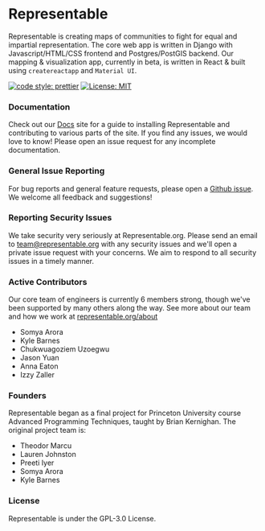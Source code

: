 # Representable

Representable is creating maps of communities to fight for equal and impartial representation. The core web app is written in Django with Javascript/HTML/CSS frontend and Postgres/PostGIS backend. Our mapping & visualization app, currently in beta, is written in React & built using `createreactapp` and `Material UI`.

[![code style: prettier](https://img.shields.io/badge/code_style-prettier-ff69b4.svg)](https://github.com/prettier/prettier) [![License: MIT](https://img.shields.io/badge/License-MIT-yellow.svg)](https://opensource.org/licenses/MIT)

### Documentation
Check out our [Docs](https://docs.representable.org) site for a guide to installing Representable and contributing to various parts of the site. If you find any issues, we would love to know! Please open an issue request for any incomplete documentation.

### General Issue Reporting
For bug reports and general feature requests, please open a [Github issue](https://github.com/Representable/representable/issues/new/choose). We welcome all feedback and suggestions!

### Reporting Security Issues
We take security very seriously at Representable.org. Please send an email to [team@representable.org](mailto:team@representable.org) with any security issues and we'll open a private issue request with your concerns. We aim to respond to all security issues in a timely manner.

### Active Contributors
Our core team of engineers is currently 6 members strong, though we've been supported by many others along the way. See more about our team and how we work at [representable.org/about](https://representable.org/about/)

- Somya Arora
- Kyle Barnes
- Chukwuagoziem Uzoegwu
- Jason Yuan
- Anna Eaton
- Izzy Zaller

### Founders
Representable began as a final project for Princeton University course Advanced Programming Techniques, taught by Brian Kernighan. The original project team is:

- Theodor Marcu
- Lauren Johnston
- Preeti Iyer
- Somya Arora
- Kyle Barnes

### License
Representable is under the GPL-3.0 License.
